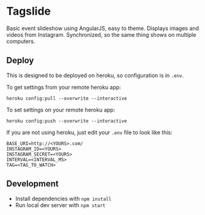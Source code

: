 # Tagslide

Basic event slideshow using AngularJS, easy to theme. Displays images and videos from Instagram. Synchronized, so the same thing shows on multiple computers.

## Deploy

This is designed to be deployed on heroku, so configuration is in `.env`.

To get settings from your remote heroku app:

	heroku config:pull --overwrite --interactive

To set settings on your remote heroku app:

	heroku config:push --overwrite --interactive

If you are not using heroku, just edit your `.env` file to look like this:

```
BASE_URI=http://<YOURS>.com/
INSTAGRAM_ID=<YOURS>
INSTAGRAM_SECRET=<YOURS>
INTERVAL=<INTERVAL_MS>
TAG=<TAG_TO_WATCH>
```

## Development

*  Install dependencies with `npm install`
*  Run local dev server with `npm start`

